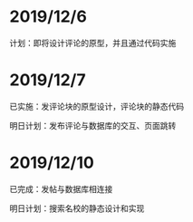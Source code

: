 2019/12/6
==
计划：即将设计评论的原型，并且通过代码实施

2019/12/7
==
已实施：发评论块的原型设计，评论块的静态代码

明日计划：发布评论与数据库的交互、页面跳转

2019/12/10
==
已完成：发帖与数据库相连接

明日计划：搜索名校的静态设计和实现
